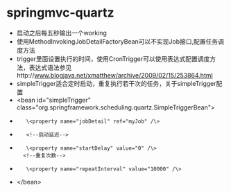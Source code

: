 # springmvc-quartz
- 启动之后每五秒输出一个working
- 使用MethodInvokingJobDetailFactoryBean可以不实现Job接口,配置任务调度方法
- trigger里面设置执行的时间，使用CronTrigger可以使用表达式配置调度方法，表达式语法参见http://www.blogjava.net/xmatthew/archive/2009/02/15/253864.html
- simpleTrigger适合定时启动，重复执行若干次的任务，关于simpleTrigger配置
- \<bean id="simpleTrigger" class="org.springframework.scheduling.quartz.SimpleTriggerBean"\>  
-        \<property name="jobDetail" ref="myJob" /\>
-        <!--启动延迟-->
-        \<property name="startDelay" value="0" /\> 
        <!--重复次数-->
-        \<property name="repeatInterval" value="10000" /\>  
- \</bean\>  
